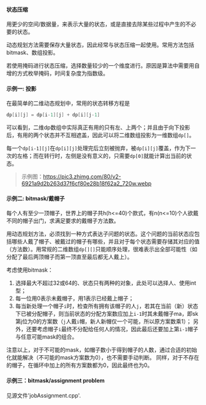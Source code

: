 <!--
 * @Author: avert-win
 * @Date: 2022-11-24 17:05:46
 * @LastEditTime: 2022-11-24 18:03:55
 * @FilePath: \ProgramDaily\dp\stateCompression.md
 * @Description: 简介
 * @LastEditors: avert-win
-->

#### 状态压缩

用更少的空间/数据量，来表示大量的状态，或是直接去除某些过程中产生的不必要的状态。

动态规划方法需要保存大量状态，因此经常与状态压缩一起使用。常用方法包括bitmask、数组投影。

若使用掩码进行状态压缩，选择数量较少的一个维度进行。原因是算法中需要用自增的方式枚举掩码，时间复杂度为指数级。

#### 示例一: 投影

在最简单的二维动态规划中，常用的状态转移方程是
```cpp
dp[i][j] = dp[i-1][j] + dp[i][j-1]
```
可以看到，二维dp数组中实际真正有用的只有左、上两个；并且由于向下投影后，有用的两个状态并不互相遮盖，因此可以将二维数组投影为一维数组`dp[]`。

每一个`dp[i-1][j]`在`dp[i][j]`处理完后立刻被抛弃，被`dp[i][j]`覆盖，作为下一次的左格；而在转行时，左侧是没有意义的，只需要`dp[0]`就能计算出当前的状态。

> 示例图：https://pic3.zhimg.com/80/v2-6921a9d2b263d37f6cf80e28b18f62a2_720w.webp


#### 示例二: bitmask/戴帽子

每个人有至少一顶帽子，世界上的帽子共h(h<=40)个款式，有n(n<=10)个人欲戴不同的帽子出门，求满足要求的戴帽子方法数。

用动态规划方法，必须找到一种方式表达子问题的状态。这个问题的当前状态应包括哪些人戴了帽子、被戴过的帽子有哪些，并且对于每个状态需要存储其对应的值（方法数）。用常规的二维数组`dp[][]`只能顺序处理，很难表示出全部可能性（如分配了最后两顶帽子而第一顶直至最后都无人戴上）。

考虑使用bitmask：
1. 选择最大不超过32或64的、状态只有两种的对象，此处可以选择人、使用int型；
2. 每一位用0表示未戴帽子，用1表示已经戴上帽子；
3. 每当新处理一个帽子`i`时，检查所有拥有该帽子的人`j`，若其在当前（新）状态下已被分配帽子，则当前状态的分配方案数应加上`i-1`时其未戴帽子ma，即sk第j位为0的方案数（`j`人戴`i`帽，新人新帽仅一个可能，所以原方案数乘1）；
另外，还要考虑帽子`i`最终不分配给任何人的情况，因此最后还要加上第`i-1`帽子与任意可能mask的组合。

注意以上，对于不可能的mask，如帽子数小于得到帽子的人数，通过合适的初始化就能解决（不可能的mask方案数为0），也不需要手动判断。
同样，对于不存在的帽子，在循环中加上的所有方案数都为0，因此最终也为0。

#### 示例三：bitmask/assignment problem

见源文件'jobAssignment.cpp'.